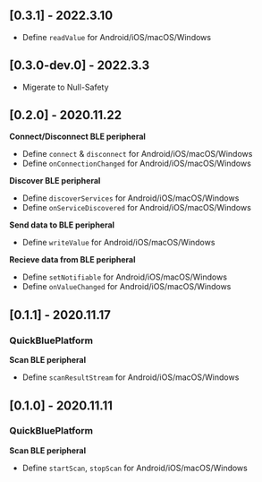 ## [0.3.1] - 2022.3.10

- Define `readValue` for Android/iOS/macOS/Windows

## [0.3.0-dev.0] - 2022.3.3

- Migerate to Null-Safety

## [0.2.0] - 2020.11.22

**Connect/Disconnect BLE peripheral**
- Define `connect` & `disconnect` for Android/iOS/macOS/Windows
- Define `onConnectionChanged` for Android/iOS/macOS/Windows

**Discover BLE peripheral**
- Define `discoverServices` for Android/iOS/macOS/Windows
- Define `onServiceDiscovered` for Android/iOS/macOS/Windows

**Send data to BLE peripheral**
- Define `writeValue` for Android/iOS/macOS/Windows

**Recieve data from BLE peripheral**
- Define `setNotifiable` for Android/iOS/macOS/Windows
- Define `onValueChanged` for Android/iOS/macOS/Windows

## [0.1.1] - 2020.11.17

### QuickBluePlatform

**Scan BLE peripheral**
- Define `scanResultStream` for Android/iOS/macOS/Windows

## [0.1.0] - 2020.11.11

### QuickBluePlatform

**Scan BLE peripheral**
- Define `startScan`, `stopScan` for Android/iOS/macOS/Windows
